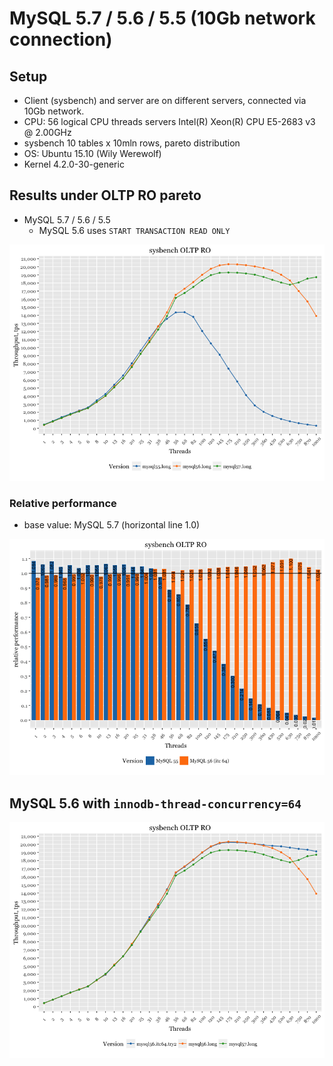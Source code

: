 MySQL 5.7 / 5.6 / 5.5 (10Gb network connection)
===============================================

Setup
-----

-   Client (sysbench) and server are on different servers, connected via 10Gb network.
-   CPU: 56 logical CPU threads servers Intel(R) Xeon(R) CPU E5-2683 v3 @ 2.00GHz
-   sysbench 10 tables x 10mln rows, pareto distribution
-   OS: Ubuntu 15.10 (Wily Werewolf)
-   Kernel 4.2.0-30-generic

Results under OLTP RO pareto
----------------------------

-   MySQL 5.7 / 5.6 / 5.5
    -   MySQL 5.6 uses `START TRANSACTION READ ONLY`

![](remote-OLTP_files/figure-markdown_github/versions-1.png)

### Relative performance

-   base value: MySQL 5.7 (horizontal line 1.0)

![](remote-OLTP_files/figure-markdown_github/perf-schema-relative-1.png)

MySQL 5.6 with `innodb-thread-concurrency=64`
---------------------------------------------

![](remote-OLTP_files/figure-markdown_github/noSTRO-1.png)
